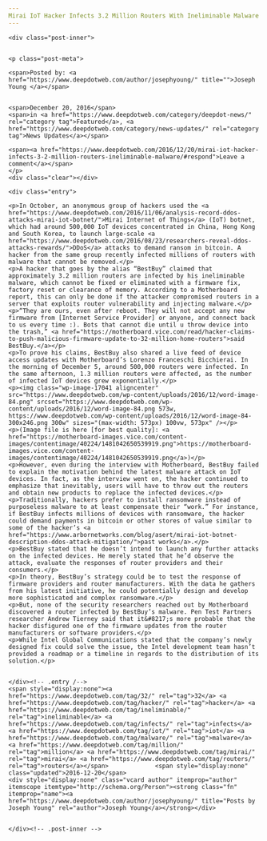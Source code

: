 ```yaml
---
Mirai IoT Hacker Infects 3.2 Million Routers With Ineliminable Malware
---
```

<article class="post-listing post-17036 post type-post status-publish format-standard has-post-thumbnail hentry category-deepdot-news category-news-updates tag-4680 tag-hacker tag-ineliminable tag-infects tag-iot tag-malware tag-million tag-mirai tag-routers">
    
    <div class="post-inner">
    
    
    <p class="post-meta">
    
    <span>Posted by: <a href="https://www.deepdotweb.com/author/josephyoung/" title="">Joseph Young </a></span>
    
    
    <span>December 20, 2016</span>
    <span>in <a href="https://www.deepdotweb.com/category/deepdot-news/" rel="category tag">Featured</a>, <a href="https://www.deepdotweb.com/category/news-updates/" rel="category tag">News Updates</a></span>
    
    <span><a href="https://www.deepdotweb.com/2016/12/20/mirai-iot-hacker-infects-3-2-million-routers-ineliminable-malware/#respond">Leave a comment</a></span>
    </p>
    <div class="clear"></div>
    
    <div class="entry">
    
    <p>In October, an anonymous group of hackers used the <a href="https://www.deepdotweb.com/2016/11/06/analysis-record-ddos-attacks-mirai-iot-botnet/">Mirai Internet of Things</a> (IoT) botnet, which had around 500,000 IoT devices concentrated in China, Hong Kong and South Korea, to launch large-scale <a href="https://www.deepdotweb.com/2016/08/23/researchers-reveal-ddos-attacks-rewards/">DDoS</a> attacks to demand ransom in bitcoin. A hacker from the same group recently infected millions of routers with malware that cannot be removed.</p>
    <p>A hacker that goes by the alias “BestBuy” claimed that approximately 3.2 million routers are infected by his ineliminable malware, which cannot be fixed or eliminated with a firmware fix, factory reset or clearance of memory. According to a Motherboard report, this can only be done if the attacker compromised routers in a server that exploits router vulnerability and injecting malware.</p>
    <p>“They are ours, even after reboot. They will not accept any new firmware from [Internet Service Provider] or anyone, and connect back to us every time :). Bots that cannot die until u throw device into the trash,” <a href="https://motherboard.vice.com/read/hacker-claims-to-push-malicious-firmware-update-to-32-million-home-routers">said BestBuy.</a></p>
    <p>To prove his claims, BestBuy also shared a live feed of device access updates with Motherboard’s Lorenzo Franceschi Bicchierai. In the morning of December 5, around 500,000 routers were infected. In the same afternoon, 1.3 million routers were affected, as the number of infected IoT devices grew exponentially.</p>
    <p><img class="wp-image-17041 aligncenter" src="https://www.deepdotweb.com/wp-content/uploads/2016/12/word-image-84.png" srcset="https://www.deepdotweb.com/wp-content/uploads/2016/12/word-image-84.png 573w, https://www.deepdotweb.com/wp-content/uploads/2016/12/word-image-84-300x246.png 300w" sizes="(max-width: 573px) 100vw, 573px" /></p>
    <p>(Image file is here [for best quality]: <a href="https://motherboard-images.vice.com/content-images/contentimage/40224/1481042650539919.png">https://motherboard-images.vice.com/content-images/contentimage/40224/1481042650539919.png</a>)</p>
    <p>However, even during the interview with Motherboard, BestBuy failed to explain the motivation behind the latest malware attack on IoT devices. In fact, as the interview went on, the hacker continued to emphasize that inevitably, users will have to throw out the routers and obtain new products to replace the infected devices.</p>
    <p>Traditionally, hackers prefer to install ransomware instead of purposeless malware to at least compensate their “work.” For instance, if BestBuy infects millions of devices with ransomware, the hacker could demand payments in bitcoin or other stores of value similar to some of the hacker’s <a href="https://www.arbornetworks.com/blog/asert/mirai-iot-botnet-description-ddos-attack-mitigation/">past works</a>.</p>
    <p>BestBuy stated that he doesn’t intend to launch any further attacks on the infected devices. He merely stated that he’d observe the attack, evaluate the responses of router providers and their consumers.</p>
    <p>In theory, BestBuy’s strategy could be to test the response of firmware providers and router manufacturers. With the data he gathers from his latest initiative, he could potentially design and develop more sophisticated and complex ransomware.</p>
    <p>But, none of the security researchers reached out by Motherboard discovered a router infected by BestBuy’s malware. Pen Test Partners researcher Andrew Tierney said that it&#8217;s more probable that the hacker disfigured one of the firmware updates from the router manufacturers or software providers.</p>
    <p>While Intel Global Communications stated that the company’s newly designed fix could solve the issue, the Intel development team hasn’t provided a roadmap or a timeline in regards to the distribution of its solution.</p>
    
    
    </div><!-- .entry /-->
    <span style="display:none"><a href="https://www.deepdotweb.com/tag/32/" rel="tag">32</a> <a href="https://www.deepdotweb.com/tag/hacker/" rel="tag">hacker</a> <a href="https://www.deepdotweb.com/tag/ineliminable/" rel="tag">ineliminable</a> <a href="https://www.deepdotweb.com/tag/infects/" rel="tag">infects</a> <a href="https://www.deepdotweb.com/tag/iot/" rel="tag">iot</a> <a href="https://www.deepdotweb.com/tag/malware/" rel="tag">malware</a> <a href="https://www.deepdotweb.com/tag/million/" rel="tag">million</a> <a href="https://www.deepdotweb.com/tag/mirai/" rel="tag">mirai</a> <a href="https://www.deepdotweb.com/tag/routers/" rel="tag">routers</a></span>				<span style="display:none" class="updated">2016-12-20</span>
    <div style="display:none" class="vcard author" itemprop="author" itemscope itemtype="http://schema.org/Person"><strong class="fn" itemprop="name"><a href="https://www.deepdotweb.com/author/josephyoung/" title="Posts by Joseph Young" rel="author">Joseph Young</a></strong></div>
    
    
    </div><!-- .post-inner -->
</article><!-- .post-listing -->

